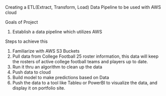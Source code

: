 Creating a ETL(Extract, Transform, Load) Data Pipeline to be used with AWS cloud 

Goals of Project
1. Establish a data pipeline which utilizes AWS

Steps to achieve this
1. Familiarize with AWS S3 Buckets
2. Pull data from College Football 25 roster information, this data will keep the rosters of active college football teams and players up to date.
3. Run it thru an algorithm to clean up the data
4. Push data to cloud
5. Build model to make predictions based on Data
6. Push the data to a tool like Tableu or PowerBI to visualize the data, and display it on portfolio site.